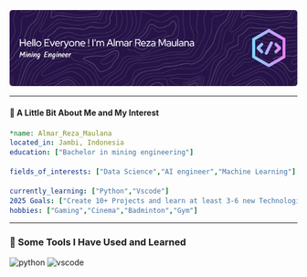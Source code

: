 ![Almar-Reza-Maulana](https://github.com/Almar-Reza-Maulana/Almar-Reza-Maulana/blob/main/github-header-image-new%20reza.png)

<!--
**Almar-Reza-Maulana/Almar-Reza-Maulana** is a ✨ _special_ ✨ repository because its `README.md` (this file) appears on your GitHub profile.

Here are some ideas to get you started:

- 🔭 I’m currently working on ...
- 🌱 I’m currently learning ...
- 👯 I’m looking to collaborate on ...
- 🤔 I’m looking for help with ...
- 💬 Ask me about ...
- 📫 How to reach me: ...
- 😄 Pronouns: ...
- ⚡ Fun fact: ...
-->

---

#### 🎯 A Little Bit About Me and My Interest

```yaml
*name: Almar_Reza_Maulana
located_in: Jambi, Indonesia
education: ["Bachelor in mining engineering"]

fields_of_interests: ["Data Science","AI engineer","Machine Learning"]

currently_learning: ["Python","Vscode"]
2025 Goals: ["Create 10+ Projects and learn at least 3-6 new Technologies."]
hobbies: ["Gaming","Cinema","Badminton","Gym"]
```

---

### 🚀 Some Tools I Have Used and Learned

<img src="https://cdn.jsdelivr.net/gh/devicons/devicon@latest/icons/python/python-original-wordmark.svg" alt="python" width="45" height="45"/>
<img src="https://cdn.jsdelivr.net/gh/devicons/devicon@latest/icons/vscode/vscode-original.svg"alt="vscode" width="45" height="45" />
